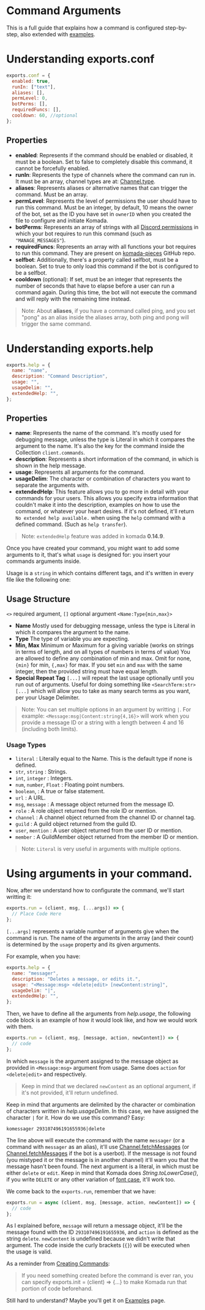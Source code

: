 # Command Arguments

This is a full guide that explains how a command is configured step-by-step, also
extended with [examples](command-examples.md).

# Understanding exports.conf

```js
exports.conf = {
  enabled: true,
  runIn: ["text"],
  aliases: [],
  permLevel: 0,
  botPerms: [],
  requiredFuncs: [],
  cooldown: 60, //optional
};
```

## Properties
- **enabled**: Represents if the command should be enabled or disabled, it must be
a boolean. Set to false to completely disable this command, it cannot be forcefully enabled.
- **runIn**: Represents the type of channels where the command can run in. It must be
an array, channel types are at: [Channel.type](https://discord.js.org/#/docs/main/stable/class/Channel?scrollTo=type).
- **aliases**: Represents aliases or alternative names that can trigger the command. Must
be an array.
- **permLevel**: Represents the level of permissions the user should have to run
this command. Must be an integer, by default, 10 means the owner of the bot, set as
the ID you have set in `ownerID` when you created the file to configure and initiate Komada.
- **botPerms**: Represents an array of strings with all
[Discord permissions](https://discord.js.org/#/docs/main/stable/typedef/PermissionResolvable)
in which your bot requires to run this command (such as `"MANAGE_MESSAGES"`).
- **requiredFuncs**: Represents an array with all functions your bot requires to
run this command. They are present on [komada-pieces](https://github.com/dirigeants/komada-pieces) GitHub repo.
- **selfbot**: Additionally, there's a property called selfbot, must be a boolean.
Set to true to only load this command if the bot is configured to be a selfbot.
- **cooldown** (optional): If set, must be an integer that represents the number of seconds that have to elapse before a user can run a command again. During this time, the bot will not execute the command and will reply with the remaining time instead.

> Note: About **aliases**, if you have a command called ping, and you set "pong" as
an alias inside the aliases array, both ping and pong will trigger the same command.

# Understanding exports.help

```js
exports.help = {
  name: "name",
  description: "Command Description",
  usage: "",
  usageDelim: "",
  extendedHelp: "",
};
```

## Properties
- **name**: Represents the name of the command. It's mostly used for debugging
message, unless the type is Literal in which it compares the argument to the name.
It's also the key for the command inside the Collection `client.commands`.
- **description**: Represents a short information of the command, in which is shown
in the help message.
- **usage**: Represents all arguments for the command.
- **usageDelim**: The character or combination of characters you want to separate
the arguments with.
- **extendedHelp**: This feature allows you to go more in detail with your commands
for your users. This allows you specify extra information that couldn't make it
into the description, examples on how to use the command, or whatever your heart desires.
If it's not defined, it'll return `No extended help available.` when using the `help` command
with a defined command. (Such as `help transfer`).

> Note: `extendedHelp` feature was added in komada **0.14.9**.

Once you have created your command, you might want to add some arguments to it,
that's what `usage` is designed for: you insert your commands arguments inside.

Usage is a `string` in which contains different tags, and it's written in every
file like the following one:

## Usage Structure

`<>` required argument, `[]` optional argument
`<Name:Type{min,max}>`

- **Name** Mostly used for debugging message, unless the type is Literal in which it compares the argument to the name.
- **Type** The type of variable you are expecting.
- **Min, Max** Minimum or Maximum for a giving variable (works on strings in terms
of length, and on all types of numbers in terms of value) You are allowed to
define any combination of min and max. Omit for none, `{min}` for min, `{,max}`
for max. If you set `min` and `max` with the same integer, then the provided
string must have equal length.
- **Special Repeat Tag** `[...]` will repeat the last usage optionally until you run out of arguments. Useful for doing something like `<SearchTerm:str> [...]` which will allow you to take as many search terms as you want, per your Usage Delimiter.

> Note: You can set multiple options in an argument by writting `|`. For example:
`<Message:msg|Content:string{4,16}>` will work when you provide a message ID or a
string with a length between 4 and 16 (including both limits).

### Usage Types

- `literal` : Literally equal to the Name. This is the default type if none is defined.
- `str`, `string` : Strings.
- `int`, `integer` : Integers.
- `num`, `number`, `Float` : Floating point numbers.
- `boolean`, : A true or false statement.
- `url` : A URL.
- `msg`, `message` : A message object returned from the message ID.
- `role` : A role object returned from the role ID or mention.
- `channel` : A channel object returned from the channel ID or channel tag.
- `guild` : A guild object returned from the guild ID.
- `user`, `mention` : A user object returned from the user ID or mention.
- `member` : A GuildMember object returned from the member ID or mention.

> Note: `Literal` is very useful in arguments with multiple options.

# Using arguments in your command.

Now, after we understand how to configurate the command, we'll start writting it:

```js
exports.run = (client, msg, [...args]) => {
  // Place Code Here
};
```

`[...args]` represents a variable number of arguments give when the command is
run. The name of the arguments in the array (and their count) is determined
by the `usage` property and its given arguments.

For example, when you have:

```js
exports.help = {
  name: "messager",
  description: "Deletes a message, or edits it.",
  usage: "<Message:msg> <delete|edit> [newContent:string]",
  usageDelim: "|",
  extendedHelp: "",
};
```

Then, we have to define all the arguments from *help.usage*, the following code
block is an example of how it would look like, and how we would work with them.

```js
exports.run = (client, msg, [message, action, newContent]) => {
  // code
};
```

In which `message` is the argument assigned to the message object as provided in
`<Message:msg>` argument from usage. Same does `action` for `<delete|edit>` and
respectively.

> Keep in mind that we declared `newContent` as an optional argument, if it's not
provided, it'll return undefined.

Keep in mind that arguments are delimited by the character or combination of
characters written in *help.usageDelim*. In this case, we have assigned the character
`|` for it. How do we use this command? Easy:

`komessager 293107496191655936|delete`

The line above will execute the command with the name `messager` (or a command with
`messager` as an alias), it'll use [Channel.fetchMessages](https://discord.js.org/#/docs/main/stable/class/TextChannel?scrollTo=fetchMessage)
(or [Channel.fetchMessages](https://discord.js.org/#/docs/main/stable/class/TextChannel?scrollTo=fetchMessages)
if the bot is a userbot). If the message is not found (you mistyped it or the message
is in another channel) it'll warn you that the message hasn't been found. The next
argument is a literal, in which must be either `delete` or `edit`. Keep in mind that
Komada does *String.toLowerCase()*, if you write `DELETE` or any other variation of
[font case](https://techterms.com/definition/font_case), it'll work too.

We come back to the `exports.run`, remember that we have:

```js
exports.run = async (client, msg, [message, action, newContent]) => {
  // code
};
```

As I explained before, `message` will return a message object, it'll be the message
found with the ID `293107496191655936`, and `action` is defined as the string `delete`.
`newContent` is undefined because we didn't write that argument. The code inside the curly
brackets (`{}`) will be executed when the usage is valid.

As a reminder from [Creating Commands](creating-commands.md):

> If you need something created before the command is ever ran, you can specify
exports.init = (client) => {...} to make Komada run that portion of code beforehand.

Still hard to understand? Maybe you'll get it on [Examples](command-examples.md) page.
